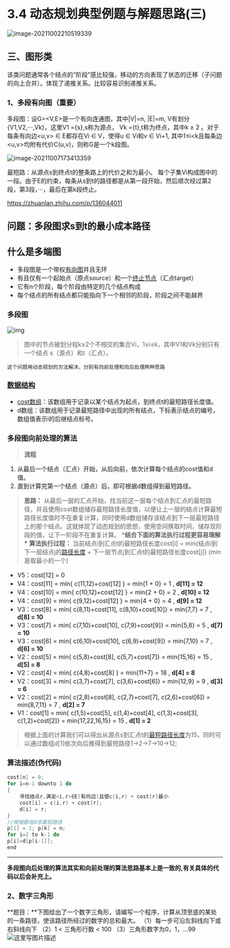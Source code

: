 # 3.4 动态规划典型例题与解题思路(三)

![image-20211002210519339](C:\Users\26969\AppData\Roaming\Typora\typora-user-images\image-20211002210519339.png)

## 三、图形类

该类问题通常各个结点的“阶段”感比较强，移动的方向表现了状态的迁移（子问题的向上合并）。体现了递推关系。比较容易识别递推关系。

### 1、多段有向图（重要）

多段图：设G=<V,E>是一个有向连通图，其中|V|=n, |E|=m,  V有划分{V1,V2,···,Vk}，这里V1 ={s},s称为源点， Vk ={t},t称为终点，其中k ≥ 2 。对于每条有向边<u,v> ∈ E都存在Vi ∈ V，使得u ∈ Vi和v ∈ Vi+1, 其中1≤i<k且每条边<u,v>均附有代价C(u,v)，则称G是一个k段图。

![image-20211007173413359](C:\Users\26969\AppData\Roaming\Typora\typora-user-images\image-20211007173413359.png)

最短路：从源点s到终点t的整条路上的代价之和为最小。
每个子集Vi构成图中的一段。由于E的约束，每条从s到t的路径都是从第一段开始，然后顺次经过第2段，第3段，···，最后在第k段终止。

https://zhuanlan.zhihu.com/p/136044011

## 问题：多段图求s到t的最小成本路径

## 什么是多端图

- 多段图是一个带权[有向图](https://www.zhihu.com/search?q=有向图&search_source=Entity&hybrid_search_source=Entity&hybrid_search_extra={"sourceType"%3A"article"%2C"sourceId"%3A136044011})并且无环
- 有且仅有一个起始点（原点source）和一个[终止节点](https://www.zhihu.com/search?q=终止节点&search_source=Entity&hybrid_search_source=Entity&hybrid_search_extra={"sourceType"%3A"article"%2C"sourceId"%3A136044011})（汇点target）
- 它有n个阶段，每个阶段由特定的几个结点构成
- 每个结点的所有结点都只能指向下一个相邻的阶段，阶段之间不能越界

### 多段图



![img](https://pic2.zhimg.com/80/v2-fbfcc55f8eae170f586ddcd46d40ec6d_1440w.jpg)



> 图中的节点被划分程k≥2个不相交的集合Vi，1≤i≤k，其中V1和Vk分别只有一个结点 s（源点）和t（汇点）。

```
这个问题用动态规划的方法解决，分别有向前处理和向后处理两种思路
```

### [数据结构](https://www.zhihu.com/search?q=数据结构&search_source=Entity&hybrid_search_source=Entity&hybrid_search_extra={"sourceType"%3A"article"%2C"sourceId"%3A136044011})

- [cost数组](https://www.zhihu.com/search?q=cost数组&search_source=Entity&hybrid_search_source=Entity&hybrid_search_extra={"sourceType"%3A"article"%2C"sourceId"%3A136044011})：该数组用于记录以某个结点为起点，到终点t的最短路径长度值。
- d数组：该数组用于记录最短路径中出现的所有结点，下标表示结点的编号，数组值表示i的后继结点标号。

### 多段图向前处理的算法

> **流程**

1. 从最后一个结点（汇点）开始，从后向前，依次计算每个结点的cost值和d值。
2. 直到计算完第一个结点（源点）后，即可根据d数组得到最短路径。

> **思路：**
> 从最后一层的汇点开始，找当前这一层每个结点到汇点的最短路径，并且使用cost数组储存最短路径长度值，以便让上一层的结点计算最短路径长度值时不在重复计算，同时使用d数组储存该结点到下一层最短路径上的那个结点。这就体现了动态规划的思想，使用空间换取时间，储存现阶段的值，让下一阶段不在重复计算。
> ***结合下面的算法执行过程更容易理解\***
> **算法执行过程：**
> 当前结点i到汇点t的最短路径长度cost[i] = min{结点i到下一层结点j的[路径长度](https://www.zhihu.com/search?q=路径长度&search_source=Entity&hybrid_search_source=Entity&hybrid_search_extra={"sourceType"%3A"article"%2C"sourceId"%3A136044011}) + 下一层节点j到汇点t的最短路径长度cost[j]} (min是取最小的一个)

- V5：cost[12] = 0
- V4：cost[11] = min{ c(11,12)+cost[12] } = min{1 + 0} = 1 , **d[11] = 12**
- V4：cost[10] = min{ c(10,12)+cost[12] } = min{2 + 0} = 2 , **d[10] = 12**
- V4：cost[9] = min{ c(9,12)+cost[12] } = min{4 + 0} = 4 , **d[9] = 12**
- V3：cost[8] = min{ c(8,11)+cost[11], c(8,10)+cost[10]} = min{7,7} = 7 , **d[8] = 10**
- V3：cost[7] = min{ c(7,10)+cost[10], c(7,9)+cost[9]} = min{5,8} = 5 , **d[7] = 10**
- V3：cost[6] = min{ c(6,10)+cost[10], c(6,9)+cost[9]} = min{7,10} = 7 , **d[6] = 10**
- V2：cost[5] = min{ c(5,8)+cost[8], c(5,7)+cost[7]} = min{15,16} = 15 , **d[5] = 8**
- V2：cost[4] = min{ c(4,8)+cost[8] } = min{11+7} = 18 , **d[4] = 8**
- V2：cost[3] = min{ c(3,7)+cost[7], c(3,6)+cost[6]} = min{12,9} = 9 , **d[3] = 6**
- V2：cost[2] = min{ c(2,8)+cost[8], c(2,7)+cost[7], c(2,6)+cost[6]} = min{8,7,11} = 7 , **d[2] = 7**
- V1：cost[1] = min{ c(1,5)+cost[5], c(1,4)+cost[4], c(1,3)+cost[3], c(1,2)+cost[2]} = min{17,22,16,15} = 15 , **d[1] = 2**

> 根据上面的计算我们可以得出从源点s到汇点t的[最短路径长度](https://www.zhihu.com/search?q=最短路径长度&search_source=Entity&hybrid_search_source=Entity&hybrid_search_extra={"sourceType"%3A"article"%2C"sourceId"%3A136044011})为15，同时可以通过数组d[1]依次向后推得到最短路径1->2->7->10->12;

### 算法描述(伪代码)

```c
cost[n] = 0;
for i=n-1 downto 1 do
{
    寻找结点r,满足<i,r>∈E(有向边)且使c(i,r) + cost[r]最小
    cost[i] = c(i,r) + cost[r];
    d[i] = r;
}
//根据数组d求最短路径
p[1] = 1; p[k] = n;
for i=2 to k-1 do
p[i]=d[p[i-1]];
end
```

------

**多段图向后处理的算法其实和向前处理的算法思路基本上是一致的,有关具体的代码以后会补充上。**

### 2、数字三角形

**题目：**下图给出了一个数字三角形，请编写一个程序，计算从顶至底的某处的一条路径，使该路径所经过的数字的总和最大。
（1）每一步可沿左斜线向下或右斜线向下
（2）1 < 三角形行数 < 100
（3）三角形数字为0，1，…99
![这里写图片描述](https://img-blog.csdn.net/20150529101240999)

